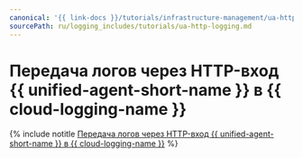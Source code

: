 ```yaml
---
canonical: '{{ link-docs }}/tutorials/infrastructure-management/ua-http-logging'
sourcePath: ru/logging_includes/tutorials/ua-http-logging.md
---
```


# Передача логов через HTTP-вход {{ unified-agent-short-name }} в {{ cloud-logging-name }}

{% include notitle [Передача логов через HTTP-вход {{ unified-agent-short-name }} в {{ cloud-logging-name }}](../../_tutorials/monitoring/ua-http-logging.md) %}